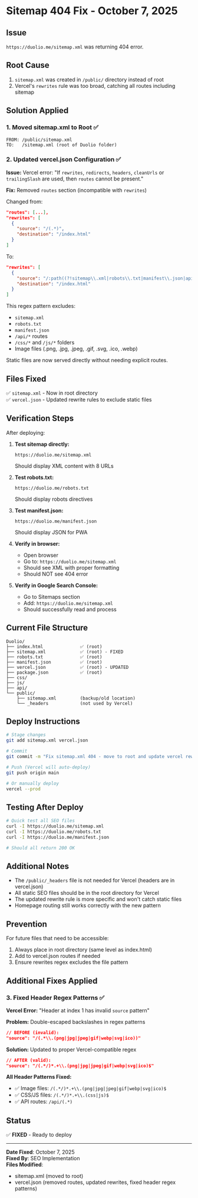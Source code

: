 # Sitemap 404 Fix - October 7, 2025

## Issue
`https://duolio.me/sitemap.xml` was returning 404 error.

## Root Cause
1. `sitemap.xml` was created in `/public/` directory instead of root
2. Vercel's `rewrites` rule was too broad, catching all routes including sitemap

## Solution Applied

### 1. Moved sitemap.xml to Root ✅
```
FROM: /public/sitemap.xml
TO:   /sitemap.xml (root of Duolio folder)
```

### 2. Updated vercel.json Configuration ✅

**Issue:** Vercel error: "If `rewrites`, `redirects`, `headers`, `cleanUrls` or `trailingSlash` are used, then `routes` cannot be present."

**Fix:** Removed `routes` section (incompatible with `rewrites`)

Changed from:
```json
"routes": [...],
"rewrites": [
  {
    "source": "/(.*)",
    "destination": "/index.html"
  }
]
```

To:
```json
"rewrites": [
  {
    "source": "/:path((?!sitemap\\.xml|robots\\.txt|manifest\\.json|api|css|js|.*\\.(png|jpg|jpeg|gif|svg|ico|webp)).*)",
    "destination": "/index.html"
  }
]
```

This regex pattern excludes:
- `sitemap.xml`
- `robots.txt`
- `manifest.json`
- `/api/*` routes
- `/css/*` and `/js/*` folders
- Image files (.png, .jpg, .jpeg, .gif, .svg, .ico, .webp)

Static files are now served directly without needing explicit routes.

## Files Fixed
✅ `sitemap.xml` - Now in root directory  
✅ `vercel.json` - Updated rewrite rules to exclude static files  

## Verification Steps

After deploying:

1. **Test sitemap directly:**
   ```
   https://duolio.me/sitemap.xml
   ```
   Should display XML content with 8 URLs

2. **Test robots.txt:**
   ```
   https://duolio.me/robots.txt
   ```
   Should display robots directives

3. **Test manifest.json:**
   ```
   https://duolio.me/manifest.json
   ```
   Should display JSON for PWA

4. **Verify in browser:**
   - Open browser
   - Go to: `https://duolio.me/sitemap.xml`
   - Should see XML with proper formatting
   - Should NOT see 404 error

5. **Verify in Google Search Console:**
   - Go to Sitemaps section
   - Add: `https://duolio.me/sitemap.xml`
   - Should successfully read and process

## Current File Structure

```
Duolio/
├── index.html              ✅ (root)
├── sitemap.xml             ✅ (root) - FIXED
├── robots.txt              ✅ (root)
├── manifest.json           ✅ (root)
├── vercel.json             ✅ (root) - UPDATED
├── package.json            ✅ (root)
├── css/
├── js/
├── api/
└── public/
    ├── sitemap.xml         (backup/old location)
    └── _headers            (not used by Vercel)
```

## Deploy Instructions

```bash
# Stage changes
git add sitemap.xml vercel.json

# Commit
git commit -m "Fix sitemap.xml 404 - move to root and update vercel rewrites"

# Push (Vercel will auto-deploy)
git push origin main

# Or manually deploy
vercel --prod
```

## Testing After Deploy

```bash
# Quick test all SEO files
curl -I https://duolio.me/sitemap.xml
curl -I https://duolio.me/robots.txt
curl -I https://duolio.me/manifest.json

# Should all return 200 OK
```

## Additional Notes

- The `/public/_headers` file is not needed for Vercel (headers are in vercel.json)
- All static SEO files should be in the root directory for Vercel
- The updated rewrite rule is more specific and won't catch static files
- Homepage routing still works correctly with the new pattern

## Prevention

For future files that need to be accessible:
1. Always place in root directory (same level as index.html)
2. Add to vercel.json routes if needed
3. Ensure rewrites regex excludes the file pattern

## Additional Fixes Applied

### 3. Fixed Header Regex Patterns ✅

**Vercel Error:** "Header at index 1 has invalid `source` pattern"

**Problem:** Double-escaped backslashes in regex patterns
```json
// BEFORE (invalid):
"source": "/(.*\\.(png|jpg|jpeg|gif|webp|svg|ico))"
```

**Solution:** Updated to proper Vercel-compatible regex
```json
// AFTER (valid):
"source": "/(.*/)*.+\\.(png|jpg|jpeg|gif|webp|svg|ico)$"
```

**All Header Patterns Fixed:**
- ✅ Image files: `/(.*/)*.+\\.(png|jpg|jpeg|gif|webp|svg|ico)$`
- ✅ CSS/JS files: `/(.*/)*.+\\.(css|js)$`
- ✅ API routes: `/api/(.*)`

## Status
✅ **FIXED** - Ready to deploy

---

**Date Fixed**: October 7, 2025  
**Fixed By**: SEO Implementation  
**Files Modified**: 
- sitemap.xml (moved to root)
- vercel.json (removed routes, updated rewrites, fixed header regex patterns)
